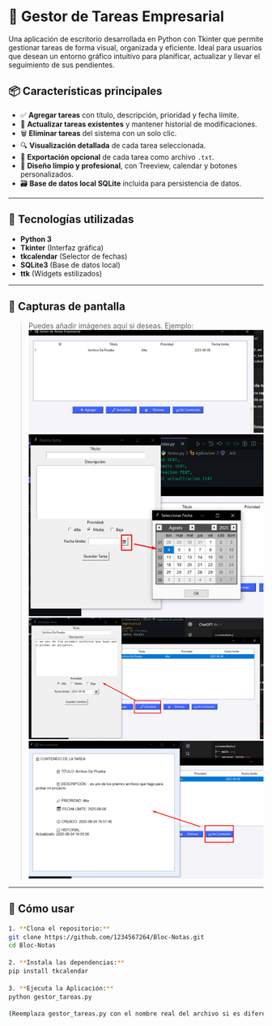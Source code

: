 # 🧠 Gestor de Tareas Empresarial

Una aplicación de escritorio desarrollada en Python con Tkinter que permite gestionar tareas de forma visual, organizada y eficiente. Ideal para usuarios que desean un entorno gráfico intuitivo para planificar, actualizar y llevar el seguimiento de sus pendientes.

## 📦 Características principales

- ✅ **Agregar tareas** con título, descripción, prioridad y fecha límite.
- 🔄 **Actualizar tareas existentes** y mantener historial de modificaciones.
- 🗑️ **Eliminar tareas** del sistema con un solo clic.
- 🔍 **Visualización detallada** de cada tarea seleccionada.
- 📁 **Exportación opcional** de cada tarea como archivo `.txt`.
- 🧠 **Diseño limpio y profesional**, con Treeview, calendar y botones personalizados.
- 🗃️ **Base de datos local SQLite** incluida para persistencia de datos.

---

## 🧰 Tecnologías utilizadas

- **Python 3**
- **Tkinter** (Interfaz gráfica)
- **tkcalendar** (Selector de fechas)
- **SQLite3** (Base de datos local)
- **ttk** (Widgets estilizados)

---

## 📸 Capturas de pantalla

> Puedes añadir imágenes aquí si deseas. Ejemplo:
> ![Pantalla principal](screenshots/Interfaz.png)
> ![Pantalla principal](screenshots/Agregar_Tarea.png)
> ![Pantalla principal](screenshots/Actualizar_Tarea.png)
> ![Pantalla principal](screenshots/Ver_Contenido.png)

---

## 🚀 Cómo usar


```bash 
1. **Clona el repositorio:**
git clone https://github.com/1234567264/Bloc-Notas.git
cd Bloc-Notas

2. **Instala las dependencias:**
pip install tkcalendar

3. **Ejecuta la Aplicación:**
python gestor_tareas.py

(Reemplaza gestor_tareas.py con el nombre real del archivo si es diferente)

```